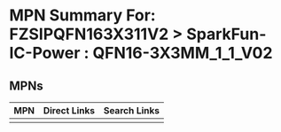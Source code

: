



# MPN Summary For: FZSIPQFN163X311V2 > SparkFun-IC-Power : QFN16-3X3MM_1_1_V02

## MPNs
  

|MPN|Direct Links|Search Links|
| :--- | :--- | :--- |
||||
